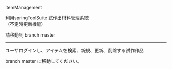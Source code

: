 itemManagement

利用springToolSuite 試作出材料管理系統  
（不定時更新機能）

請移動到 branch master

----------------------------------------
ユーザログインし、アイテムを検索、新規、更新、削除する試作作品

branch master に移動してください。
